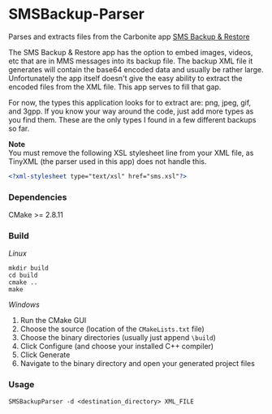 # SMSBackup-Parser
Parses and extracts files from the Carbonite app [SMS Backup &amp; Restore](https://play.google.com/store/apps/details?id=com.riteshsahu.SMSBackupRestore)

The SMS Backup &amp; Restore app has the option to embed images, videos, etc that are in MMS messages into its backup file.  The backup XML file it generates will contain the base64 encoded data and usually be rather large.  Unfortunately the app itself doesn't give the easy ability to extract the encoded files from the XML file.  This app serves to fill that gap.  

For now, the types this application looks for to extract are:  png, jpeg, gif, and 3gpp.  If you know your way around the code, just add more types as you find them.  These are the only types I found in a few different backups so far.

**Note**   
You must remove the following XSL stylesheet line from your XML file, as TinyXML (the parser used in this app) does not handle this.
```xml
<?xml-stylesheet type="text/xsl" href="sms.xsl"?>
```

### Dependencies
CMake >= 2.8.11

### Build
*Linux*
```
mkdir build
cd build
cmake ..
make
```
*Windows*   
1. Run the CMake GUI   
2. Choose the source (location of the `CMakeLists.txt` file)   
3. Choose the binary directories (usually just append `\build`)   
4. Click Configure (and choose your installed C++ compiler)   
5. Click Generate   
6. Navigate to the binary directory and open your generated project files   


### Usage
```
SMSBackupParser -d <destination_directory> XML_FILE
```
